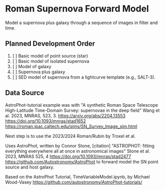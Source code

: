 # Roman Supernova Forward Model

Model a supernova plus galaxy through a sequence of images in filter and time.

## Planned Development Order
1. [ ] Basic model of point source (star)
2. [ ] Basic model of isolated supernova
3. [ ] Model of galaxy
4. [ ] Supernova plus galaxy
5. [ ] SED model of supernova from a lightcurve template (e.g., SALT-3).

## Data Source
AstroPhot-tutorial example was with 
"A synthetic Roman Space Telescope High-Latitude Time-Domain Survey: supernovae in the deep field"
Wang et al. 2023, MNRAS, 523, 3.
https://arxiv.org/abs/2204.13553
https://doi.org/10.1093/mnras/stad1652
https://roman.ipac.caltech.edu/sims/SN_Survey_Image_sim.html

Next step is to use the 2023/2024 Roman/Rubin by Troxel et al.

Uses AstroPhot, written by Connor Stone, 
[citation]
"ASTROPHOT: fitting everything everywhere all at once in astronomical images"
Stone et al. 2023, MNRAS 525, 4
https://doi.org/10.1093/mnras/stad2477
https://github.com/Autostronomy/AstroPhot
to forward model the SN point source and host galaxy.

Based on the AstroPhot Tutorial, TimeVariableModel.ipynb, by Michael Wood-Vasey
https://github.com/autostronomy/AstroPhot-tutorials/
